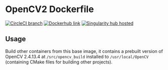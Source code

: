 # OpenCV2 Dockerfile

[![CircleCI branch](https://img.shields.io/circleci/project/github/dl-container-registry/opencv2/master.svg)](https://circleci.com/gh/dl-container-registry/opencv2)
[![Dockerhub link](https://img.shields.io/badge/hosted-dockerhub-22b8eb.svg)](https://hub.docker.com/r/willprice/opencv2-cuda8/~/settings/)
[![Singularity hub hosted](https://www.singularity-hub.org/static/img/hosted-singularity--hub-%23e32929.svg)](https://singularity-hub.org/collections/530)


## Usage

Build other containers from this base image, it contains a prebuilt version of
OpenCV 2.4.13.4 at `/src/opencv_build` installed to `/usr/local/OpenCV`
(containing CMake files for building other projects).
